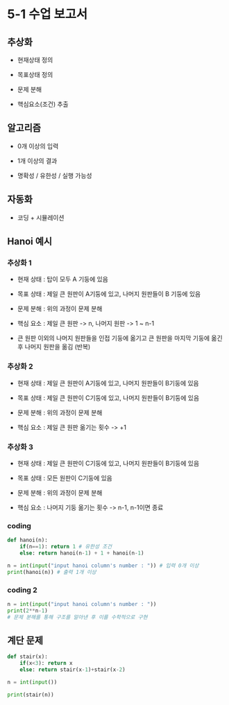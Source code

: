 # 5-1 수업 보고서
## 추상화
+ 현재상태 정의 

+ 목표상태 정의 
+ 문제 분해 
+ 핵심요소(조건) 추출
## 알고리즘
+ 0개 이상의 입력

+ 1개 이상의 결과
+ 명확성 / 유한성 / 실행 가능성
## 자동화
+ 코딩 + 시뮬레이션 

## Hanoi 예시
### 추상화 1
- 현재 상태 : 탑이 모두 A 기둥에 있음

- 목표 상태 : 제일 큰 원판이 A기둥에 있고, 나머지 원판들이 B 기둥에 있음
- 문제 분해 : 위의 과정이 문제 분해
- 핵심 요소 : 제일 큰 원판 -> n, 
나머지 원판 -> 1 ~ n-1
- 큰 원판 이외의 나머지 원판들을 인접 기둥에 옮기고 큰 원판을 마지막 기둥에 옮긴 후 나머지 원판을 옮김 (반복)
### 추상화 2
- 현재 상태 : 제일 큰 원판이 A기둥에 있고, 나머지 원판들이 B기둥에 있음

- 목표 상태 : 제일 큰 원판이 C기둥에 있고, 나머지 원판들이 B기둥에 있음
- 문제 분해 : 위의 과정이 문제 분해
- 핵심 요소 : 제일 큰 원판 옮기는 횟수 -> +1
### 추상화 3
- 현재 상태 : 제일 큰 원판이 C기둥에 있고, 나머지 원판들이 B기둥에 있음

- 목표 상태 : 모든 원판이 C기둥에 있음
- 문제 분해 : 위의 과정이 문제 분해
- 핵심 요소 : 나머지 기둥 옮기는 횟수 -> n-1, n-1이면 종료
### coding
```python
def hanoi(n):
	if(n==1): return 1 # 유한성 조건
	else: return hanoi(n-1) + 1 + hanoi(n-1)

n = int(input("input hanoi column's number : ")) # 입력 0개 이상
print(hanoi(n)) # 출력 1개 이상
```
### coding 2
```python
n = int(input("input hanoi column's number : "))
print(2**n-1)
# 문제 분해를 통해 구조를 알아낸 후 이를 수학적으로 구현 
```
## 계단 문제
```python
def stair(x):
	if(x<3): return x
	else: return stair(x-1)+stair(x-2)

n = int(input())

print(stair(n))
```